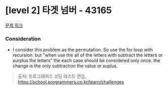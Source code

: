 # [level 2] 타겟 넘버 - 43165 

[문제 링크](https://school.programmers.co.kr/learn/courses/30/lessons/43165) 

### Consideration
- I consider this problem as the permutation. So use the for loop with recursion. but "when use the all of the letters with subtract the letters or surplus the letters" the each case should be considered only once. the change is the only subtraction the value or suplus.
> 출처: 프로그래머스 코딩 테스트 연습, https://school.programmers.co.kr/learn/challenges

